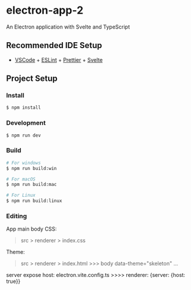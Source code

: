<!--
Created: Mon Jul 08 2024 00:01:22 GMT+0600 (Bangladesh Standard Time)
Modified: Mon Jul 08 2024 00:02:27 GMT+0600 (Bangladesh Standard Time)
-->

# electron-app-2

An Electron application with Svelte and TypeScript

## Recommended IDE Setup

* [VSCode](https://code.visualstudio.com/) + [ESLint](https://marketplace.visualstudio.com/items?itemName=dbaeumer.vscode-eslint) + [Prettier](https://marketplace.visualstudio.com/items?itemName=esbenp.prettier-vscode) + [Svelte](https://marketplace.visualstudio.com/items?itemName=svelte.svelte-vscode)

## Project Setup

### Install

```bash
$ npm install
```

### Development

```bash
$ npm run dev
```

### Build

```bash
# For windows
$ npm run build:win

# For macOS
$ npm run build:mac

# For Linux
$ npm run build:linux
```

### Editing

App main body CSS:

> src > renderer > index.css

Theme:

> src > renderer > index.html >>> body data-theme="skeleton" ...

server expose host:
electron.vite.config.ts >>>> renderer: {server: {host: true}}
